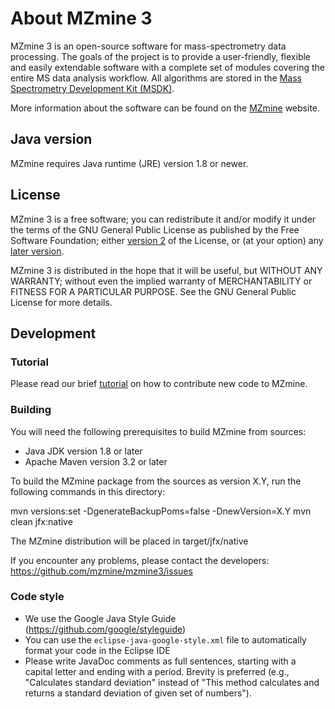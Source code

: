 # About MZmine 3

MZmine 3 is an open-source software for mass-spectrometry data processing. The goals of the project is to provide a user-friendly, flexible and easily extendable software with a complete set of modules covering the entire MS data analysis workflow. All algorithms are stored in the [Mass Spectrometry Development Kit (MSDK)](https://github.com/msdk/msdk).

More information about the software can be found on the [MZmine](http://mzmine.github.io/) website.

## Java version

MZmine requires Java runtime (JRE) version 1.8 or newer.

## License

MZmine 3 is a free software; you can redistribute it and/or modify it under the terms of the GNU General Public License as published by the Free Software Foundation; either [version 2](http://www.gnu.org/licenses/gpl-2.0.html) of the License, or (at your option) any [later version](http://www.gnu.org/licenses/gpl.html).

MZmine 3 is distributed in the hope that it will be useful, but WITHOUT ANY WARRANTY; without even the implied warranty of MERCHANTABILITY or FITNESS FOR A PARTICULAR PURPOSE. See the GNU General Public License for more details.

## Development

### Tutorial

Please read our brief [tutorial](http://mzmine.github.io/development.html) on how to contribute new code to MZmine.

### Building

You will need the following prerequisites to build MZmine from sources:
- Java JDK version 1.8 or later
- Apache Maven version 3.2 or later

To build the MZmine package from the sources as version X.Y, run the following
commands in this directory:

mvn versions:set -DgenerateBackupPoms=false -DnewVersion=X.Y
mvn clean jfx:native

The MZmine distribution will be placed in target/jfx/native

If you encounter any problems, please contact the developers:
https://github.com/mzmine/mzmine3/issues

### Code style

* We use the Google Java Style Guide (https://github.com/google/styleguide)
* You can use the `eclipse-java-google-style.xml` file to automatically format your code in the Eclipse IDE
* Please write JavaDoc comments as full sentences, starting with a capital letter and ending with a period. Brevity is preferred (e.g., "Calculates standard deviation" instead of "This method calculates and returns a standard deviation of given set of numbers").


